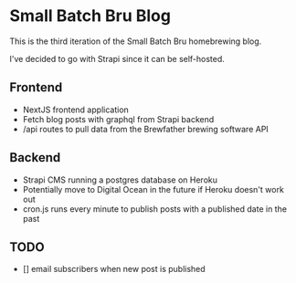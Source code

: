 # Small Batch Bru Blog

This is the third iteration of the Small Batch Bru homebrewing blog.

I've decided to go with Strapi since it can be self-hosted.

## Frontend

- NextJS frontend application
- Fetch blog posts with graphql from Strapi backend
- /api routes to pull data from the Brewfather brewing software API

## Backend

- Strapi CMS running a postgres database on Heroku
- Potentially move to Digital Ocean in the future if Heroku doesn't work out
- cron.js runs every minute to publish posts with a published date in the past

## TODO

- [] email subscribers when new post is published
